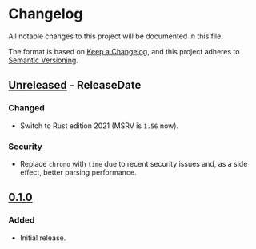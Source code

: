 <!-- markdownlint-disable MD024 -->

# Changelog

All notable changes to this project will be documented in this file.

The format is based on [Keep a Changelog](https://keepachangelog.com/en/1.0.0/),
and this project adheres to [Semantic Versioning](https://semver.org/spec/v2.0.0.html).

## [Unreleased] - ReleaseDate

### Changed

- Switch to Rust edition 2021 (MSRV is `1.56` now).

### Security

- Replace `chrono` with `time` due to recent security issues and, as a side effect, better parsing
  performance.

## [0.1.0]

### Added

- Initial release.

[Unreleased]: https://github.com/dnaka91/chronver/compare/v0.1.0...HEAD
[0.1.0]: https://github.com/dnaka91/chronver/releases/tag/v0.1.0
